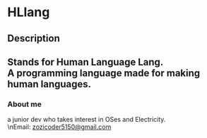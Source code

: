 # HLlang
## Description
Stands for Human Language Lang. <br />
A programming language made for making human languages.
---
### About me
a junior dev who takes interest in OSes and Electricity.  <br /> 
\nEmail: zozicoder5150@gmail.com
